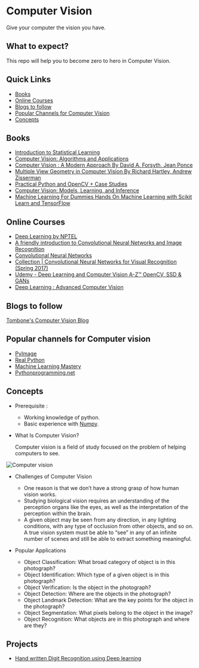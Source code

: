 # Computer Vision

Give your computer the vision you have.

## What to expect?

This repo will help you to become zero to hero in Computer Vision.

## Quick Links

- [Books](#books)
- [Online Courses](#online-course)
- [Blogs to follow](#blogs-to-follow)
- [Popular Channels for Computer Vision](#popular-channels-for-computer-vision)
- [Concepts](#concepts)


## Books

- [Introduction to Statistical Learning](https://www-bcf.usc.edu/~gareth/ISL/ISLR%20Seventh%20Printing.pdf)
- [Computer Vision: Algorithms and Applications](http://szeliski.org/Book/)
- [Computer Vision : A Modern Approach By David A. Forsyth, Jean Ponce](http://cmuems.com/excap/readings/forsyth-ponce-computer-vision-a-modern-approach.pdf)
- [Multiple View Geometry in Computer Vision By Richard Hartley, Andrew Zisserman](http://books.google.com/books?hl=en&lr=&id=si3R3Pfa98QC&oi=fnd&pg=PR11&dq=computer+vision&ots=aQo-nw6e4Q&sig=zGRDslfuKd1ytlZWwTaTKcuLdNw)
- [Practical Python and OpenCV + Case Studies](https://github.com/Shivanandroy/Study-Materials/blob/master/Practical%20Python%20and%20OpenCV%2C%203rd%20Edition.pdf)
- [Computer Vision: Models, Learning, and Inference](https://web.itu.edu.tr/hulyayalcin/Signal_Processing_Books/2010_Szeliski_ComputerVision.pdf)
- [Machine Learning For Dummies Hands On Machine Learning with Scikit Learn and TensorFlow](https://github.com/yanshengjia/ml-road/blob/master/resources/Hands%20On%20Machine%20Learning%20with%20Scikit%20Learn%20and%20TensorFlow.pdf)

## Online Courses

- [Deep Learning by NPTEL](https://nptel.ac.in/courses/106106184/)
- [A friendly introduction to Convolutional Neural Networks and Image Recognition](https://www.youtube.com/watch?v=2-Ol7ZB0MmU)
- [Convolutional Neural Networks](https://www.coursera.org/learn/convolutional-neural-networks)
- [Collection | Convolutional Neural Networks for Visual Recognition (Spring 2017)](https://www.youtube.com/watch?v=vT1JzLTH4G4&list=PL3FW7Lu3i5JvHM8ljYj-zLfQRF3EO8sYv)
- [Udemy - Deep Learning and Computer Vision A-Z™ OpenCV, SSD & GANs](https://www.udemy.com/course/computer-vision-a-z/)
- [Deep Learning : Advanced Computer Vision](https://www.udemy.com/advanced-computer-vision/?src=sac&kw=deep%20learning%3A%20advanced)

## Blogs to follow
[Tombone's Computer Vision Blog](http://www.computervisionblog.com/)

## Popular channels for Computer vision
- [PyImage](https://www.pyimagesearch.com/)
- [Real Python](https://realpython.com/tutorials/computer-vision/)
- [Machine Learning Mastery](https://machinelearningmastery.com/what-is-computer-vision/)
- [Pythonprogramming.net](https://pythonprogramming.net/search/?q=opencv)

## Concepts

- Prerequisite :

  - Working knowledge of python.
  - Basic experience with [Numpy](https://colab.research.google.com/github/GokuMohandas/practicalAI/blob/master/notebooks/02_NumPy.ipynb).

- What Is Computer Vision?

  Computer vision is a field of study focused on the problem of helping computers to see.

![Computer vision](../../../images/computer_vision_logo.jpg)

- Challenges of Computer Vision

    - One reason is that we don’t have a strong grasp of how human vision works.
    - Studying biological vision requires an understanding of the perception organs like the eyes, as well as the                 interpretation of the perception within the brain.
    - A given object may be seen from any direction, in any lighting conditions, with any type of occlusion from other             objects, and so on. A true vision system must be able to “see” in any of an infinite number of scenes and still be           able to extract something meaningful.
    
- Popular Applications
    - Object Classification: What broad category of object is in this photograph?
    - Object Identification: Which type of a given object is in this photograph?
    - Object Verification: Is the object in the photograph?
    - Object Detection: Where are the objects in the photograph?
    - Object Landmark Detection: What are the key points for the object in the photograph?
    - Object Segmentation: What pixels belong to the object in the image?
    - Object Recognition: What objects are in this photograph and where are they?

## Projects
- [Hand written Digit Recognition using Deep learning](Concepts/Image%20recognition/Digit%20recognition%20in%20Keras)
